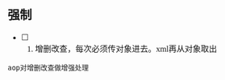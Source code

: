 <font face="Simsun" size=3>

## 强制

- [ ] 1. 增删改查，每次必须传对象进去。xml再从对象取出
~~~
aop对增删改查做增强处理
~~~

</font>